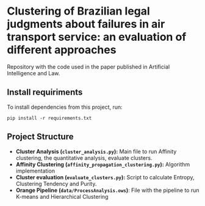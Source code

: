 # Clustering of Brazilian legal judgments about failures in air transport service: an evaluation of different approaches

Repository with the code used in the paper published in Artificial Intelligence and Law.

## Install requiriments

To install dependencies from this project, run:

    pip install -r requirements.txt

## Project Structure

- **Cluster Analysis (`cluster_analysis.py`):** Main file to run Affinity clustering, the quantitative analysis, evaluate clusters.
- **Affinity Clustering (`affinity_propagation_clustering.py`):** Algorithm implementation
- **Cluster evaluation (`evaluate_clusters.py`):** Script to calculate Entropy, Clustering Tendency and Purity.
- **Orange Pipeline (`data/ProcessAnalysis.ows`)**: File with the pipeline to run K-means and Hierarchical Clustering
